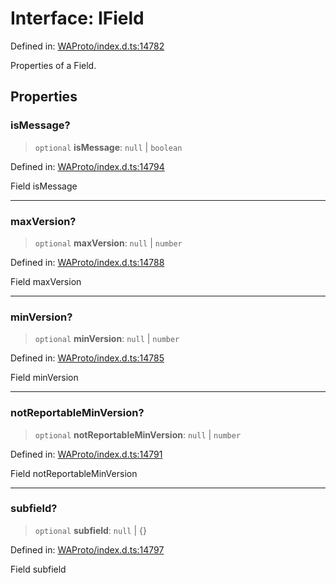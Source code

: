# Interface: IField

Defined in: [WAProto/index.d.ts:14782](https://github.com/Fokusdotid/bail/blob/8a30cf93a8ac726f06d1ad6578695812a8253e53/WAProto/index.d.ts#L14782)

Properties of a Field.

## Properties

### isMessage?

> `optional` **isMessage**: `null` \| `boolean`

Defined in: [WAProto/index.d.ts:14794](https://github.com/Fokusdotid/bail/blob/8a30cf93a8ac726f06d1ad6578695812a8253e53/WAProto/index.d.ts#L14794)

Field isMessage

***

### maxVersion?

> `optional` **maxVersion**: `null` \| `number`

Defined in: [WAProto/index.d.ts:14788](https://github.com/Fokusdotid/bail/blob/8a30cf93a8ac726f06d1ad6578695812a8253e53/WAProto/index.d.ts#L14788)

Field maxVersion

***

### minVersion?

> `optional` **minVersion**: `null` \| `number`

Defined in: [WAProto/index.d.ts:14785](https://github.com/Fokusdotid/bail/blob/8a30cf93a8ac726f06d1ad6578695812a8253e53/WAProto/index.d.ts#L14785)

Field minVersion

***

### notReportableMinVersion?

> `optional` **notReportableMinVersion**: `null` \| `number`

Defined in: [WAProto/index.d.ts:14791](https://github.com/Fokusdotid/bail/blob/8a30cf93a8ac726f06d1ad6578695812a8253e53/WAProto/index.d.ts#L14791)

Field notReportableMinVersion

***

### subfield?

> `optional` **subfield**: `null` \| \{\}

Defined in: [WAProto/index.d.ts:14797](https://github.com/Fokusdotid/bail/blob/8a30cf93a8ac726f06d1ad6578695812a8253e53/WAProto/index.d.ts#L14797)

Field subfield
